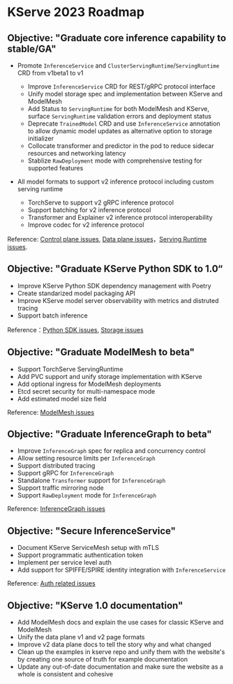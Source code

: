 # KServe 2023 Roadmap

## Objective: "Graduate core inference capability to stable/GA"
- Promote `InferenceService` and `ClusterServingRuntime`/`ServingRuntime` CRD from v1beta1 to v1 
  * Improve `InferenceService` CRD for REST/gRPC protocol interface
  * Unify model storage spec and implementation between KServe and ModelMesh
  * Add Status to `ServingRuntime` for both ModelMesh and KServe, surface `ServingRuntime` validation errors and deployment status
  * Deprecate `TrainedModel` CRD and use `InferenceService` annotation to allow dynamic model updates as alternative option to storage initializer
  * Collocate transformer and predictor in the pod to reduce sidecar resources and networking latency
  * Stablize `RawDeployment` mode with comprehensive testing for supported features

- All model formats to support v2 inference protocol including custom serving runtime
  * TorchServe to support v2 gRPC inference protocol
  * Support batching for v2 inference protocol
  * Transformer and Explainer v2 inference protocol interoperability
  * Improve codec for v2 inference protocol

Reference: [Control plane issues](https://github.com/kserve/kserve/issues?q=is%3Aissue+is%3Aopen+label%3Akserve%2Fcontrol-plane), [Data plane issues](https://github.com/kserve/kserve/issues?q=is%3Aissue+is%3Aopen+label%3Akfserving%2Fdata-plane)，[Serving Runtime issues](https://github.com/kserve/kserve/issues?q=is%3Aissue+is%3Aopen+label%3Akserve%2Fservingruntime).

## Objective: "Graduate KServe Python SDK to 1.0“

- Improve KServe Python SDK dependency management with Poetry
- Create standarized model packaging API
- Improve KServe model server observability with metrics and distruted tracing
- Support batch inference

Reference：[Python SDK issues](https://github.com/kserve/kserve/issues?q=is%3Aissue+is%3Aopen+label%3Akserve%2Fsdk), [Storage issues](https://github.com/kserve/kserve/issues?q=is%3Aissue+is%3Aopen+label%3Akfserving%2Fstorage)

## Objective: "Graduate ModelMesh to beta"
- Support TorchServe ServingRuntime
- Add PVC support and unify storage implementation with KServe
- Add optional ingress for ModelMesh deployments
- Etcd secret security for multi-namespace mode
- Add estimated model size field

Reference: [ModelMesh issues](https://github.com/kserve/modelmesh-serving/issues?page=1&q=is%3Aissue+is%3Aopen)

## Objective: "Graduate InferenceGraph to beta"
- Improve `InferenceGraph` spec for replica and concurrency control
- Allow setting resource limits per `InferenceGraph`
- Support distributed tracing
- Support gRPC for `InferenceGraph`
- Standalone `Transformer` support for `InferenceGraph`
- Support traffic mirroring node
- Support `RawDeployment` mode for `InferenceGraph`

Reference: [InferenceGraph issues](https://github.com/kserve/kserve/issues?q=is%3Aissue+is%3Aopen+label%3Akserve%2Finference_graph)

## Objective: "Secure InferenceService"
- Document KServe ServiceMesh setup with mTLS
- Support programmatic authentication token
- Implement per service level auth
- Add support for SPIFFE/SPIRE identity integration with `InferenceService`

Reference: [Auth related issues](https://github.com/kserve/kserve/issues?q=is%3Aissue+is%3Aopen+label%3Akserve%2Fauth)

## Objective: "KServe 1.0 documentation"
- Add ModelMesh docs and explain the use cases for classic KServe and ModelMesh
- Unify the data plane v1 and v2 page formats
- Improve v2 data plane docs to tell the story why and what changed
- Clean up the examples in kserve repo and unify them with the website's by creating one source of truth for example documentation
- Update any out-of-date documentation and make sure the website as a whole is consistent and cohesive
